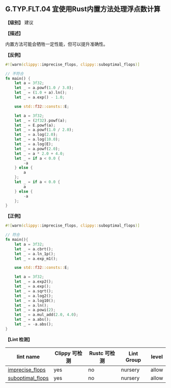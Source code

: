 ## G.TYP.FLT.04  宜使用Rust内置方法处理浮点数计算

**【级别】** 建议

**【描述】**

内置方法可能会牺牲一定性能，但可以提升准确性。

**【反例】**

```rust
#![warn(clippy::imprecise_flops, clippy::suboptimal_flops)]

// 不符合
fn main() {
    let a = 3f32;
    let _ = a.powf(1.0 / 3.0);
    let _ = (1.0 + a).ln();
    let _ = a.exp() - 1.0;

    use std::f32::consts::E;

    let a = 3f32;
    let _ = (2f32).powf(a);
    let _ = E.powf(a);
    let _ = a.powf(1.0 / 2.0);
    let _ = a.log(2.0);
    let _ = a.log(10.0);
    let _ = a.log(E);
    let _ = a.powf(2.0);
    let _ = a * 2.0 + 4.0;
    let _ = if a < 0.0 {
        -a
    } else {
        a
    };
    let _ = if a < 0.0 {
        a
    } else {
        -a
    };
}
```

**【正例】**

```rust
#![warn(clippy::imprecise_flops, clippy::suboptimal_flops)]

// 符合
fn main(){
    let a = 3f32;
    let _ = a.cbrt();
    let _ = a.ln_1p();
    let _ = a.exp_m1();

    use std::f32::consts::E;

    let a = 3f32;
    let _ = a.exp2();
    let _ = a.exp();
    let _ = a.sqrt();
    let _ = a.log2();
    let _ = a.log10();
    let _ = a.ln();
    let _ = a.powi(2);
    let _ = a.mul_add(2.0, 4.0);
    let _ = a.abs();
    let _ = -a.abs();
}

```

**【Lint 检测】**

| lint name                                                    | Clippy 可检测 | Rustc 可检测 | Lint Group | level |
| ------------------------------------------------------------ | ------------- | ------------ | ---------- | ----- |
| [imprecise_flops](https://rust-lang.github.io/rust-clippy/master/#imprecise_flops) | yes           | no           | nursery    | allow |
| [suboptimal_flops](https://rust-lang.github.io/rust-clippy/master/#suboptimal_flops) | yes           | no           | nursery    | allow |

